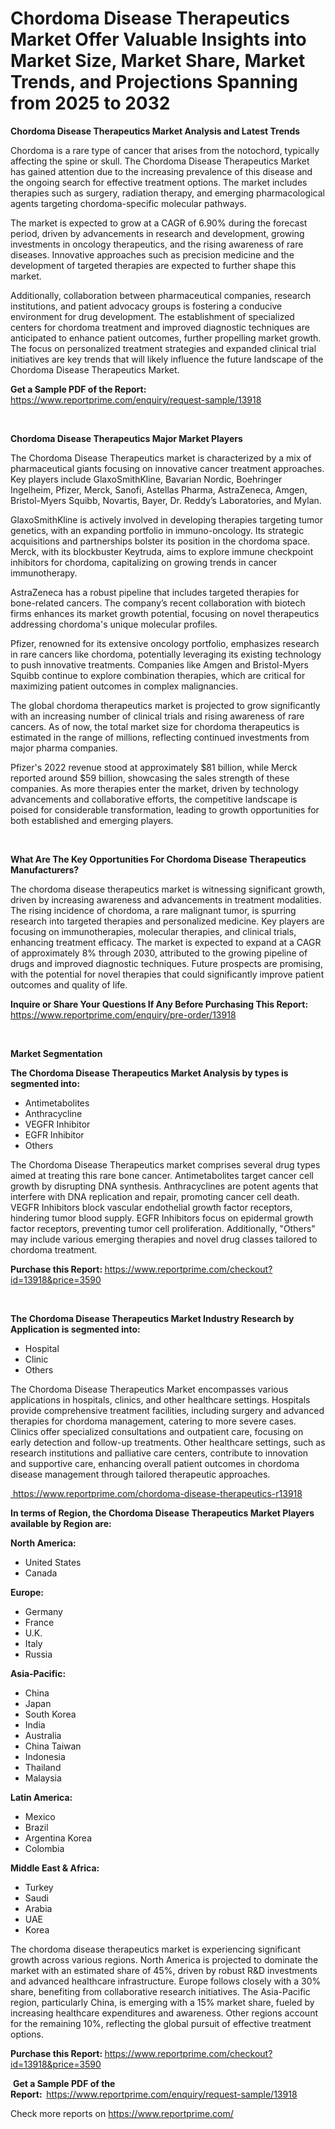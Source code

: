 <p><h1>Chordoma Disease Therapeutics Market Offer Valuable Insights into Market Size, Market Share, Market Trends, and Projections Spanning from 2025 to 2032</h1></p><p><strong>Chordoma Disease Therapeutics Market Analysis and Latest Trends</strong></p>
<p><p>Chordoma is a rare type of cancer that arises from the notochord, typically affecting the spine or skull. The Chordoma Disease Therapeutics Market has gained attention due to the increasing prevalence of this disease and the ongoing search for effective treatment options. The market includes therapies such as surgery, radiation therapy, and emerging pharmacological agents targeting chordoma-specific molecular pathways.</p><p>The market is expected to grow at a CAGR of 6.90% during the forecast period, driven by advancements in research and development, growing investments in oncology therapeutics, and the rising awareness of rare diseases. Innovative approaches such as precision medicine and the development of targeted therapies are expected to further shape this market. </p><p>Additionally, collaboration between pharmaceutical companies, research institutions, and patient advocacy groups is fostering a conducive environment for drug development. The establishment of specialized centers for chordoma treatment and improved diagnostic techniques are anticipated to enhance patient outcomes, further propelling market growth. The focus on personalized treatment strategies and expanded clinical trial initiatives are key trends that will likely influence the future landscape of the Chordoma Disease Therapeutics Market.</p></p>
<p><strong>Get a Sample PDF of the Report:&nbsp;</strong> <a href="https://www.reportprime.com/enquiry/request-sample/13918?utm_campaign=2310&utm_medium=2&utm_source=Github&utm_content=ia&utm_term=20032025&utm_id=chordoma-disease-therapeutics">https://www.reportprime.com/enquiry/request-sample/13918</a></p>
<p>&nbsp;</p>
<p><strong>Chordoma Disease Therapeutics Major Market Players</strong></p>
<p><p>The Chordoma Disease Therapeutics market is characterized by a mix of pharmaceutical giants focusing on innovative cancer treatment approaches. Key players include GlaxoSmithKline, Bavarian Nordic, Boehringer Ingelheim, Pfizer, Merck, Sanofi, Astellas Pharma, AstraZeneca, Amgen, Bristol-Myers Squibb, Novartis, Bayer, Dr. Reddy’s Laboratories, and Mylan.</p><p>GlaxoSmithKline is actively involved in developing therapies targeting tumor genetics, with an expanding portfolio in immuno-oncology. Its strategic acquisitions and partnerships bolster its position in the chordoma space. Merck, with its blockbuster Keytruda, aims to explore immune checkpoint inhibitors for chordoma, capitalizing on growing trends in cancer immunotherapy.</p><p>AstraZeneca has a robust pipeline that includes targeted therapies for bone-related cancers. The company’s recent collaboration with biotech firms enhances its market growth potential, focusing on novel therapeutics addressing chordoma's unique molecular profiles.</p><p>Pfizer, renowned for its extensive oncology portfolio, emphasizes research in rare cancers like chordoma, potentially leveraging its existing technology to push innovative treatments. Companies like Amgen and Bristol-Myers Squibb continue to explore combination therapies, which are critical for maximizing patient outcomes in complex malignancies.</p><p>The global chordoma therapeutics market is projected to grow significantly with an increasing number of clinical trials and rising awareness of rare cancers. As of now, the total market size for chordoma therapeutics is estimated in the range of millions, reflecting continued investments from major pharma companies.</p><p>Pfizer's 2022 revenue stood at approximately $81 billion, while Merck reported around $59 billion, showcasing the sales strength of these companies. As more therapies enter the market, driven by technology advancements and collaborative efforts, the competitive landscape is poised for considerable transformation, leading to growth opportunities for both established and emerging players.</p></p>
<p>&nbsp;</p>
<p><strong>What Are The Key Opportunities For Chordoma Disease Therapeutics Manufacturers?</strong></p>
<p><p>The chordoma disease therapeutics market is witnessing significant growth, driven by increasing awareness and advancements in treatment modalities. The rising incidence of chordoma, a rare malignant tumor, is spurring research into targeted therapies and personalized medicine. Key players are focusing on immunotherapies, molecular therapies, and clinical trials, enhancing treatment efficacy. The market is expected to expand at a CAGR of approximately 8% through 2030, attributed to the growing pipeline of drugs and improved diagnostic techniques. Future prospects are promising, with the potential for novel therapies that could significantly improve patient outcomes and quality of life.</p></p>
<p><strong>Inquire or Share Your Questions If Any Before Purchasing This Report:</strong> <a href="https://www.reportprime.com/enquiry/pre-order/13918?utm_campaign=2310&utm_medium=2&utm_source=Github&utm_content=ia&utm_term=20032025&utm_id=chordoma-disease-therapeutics">https://www.reportprime.com/enquiry/pre-order/13918</a></p>
<p>&nbsp;</p>
<p><strong>Market Segmentation</strong></p>
<p><strong>The Chordoma Disease Therapeutics Market Analysis by types is segmented into:</strong></p>
<p><ul><li>Antimetabolites</li><li>Anthracycline</li><li>VEGFR Inhibitor</li><li>EGFR Inhibitor</li><li>Others</li></ul></p>
<p><p>The Chordoma Disease Therapeutics market comprises several drug types aimed at treating this rare bone cancer. Antimetabolites target cancer cell growth by disrupting DNA synthesis. Anthracyclines are potent agents that interfere with DNA replication and repair, promoting cancer cell death. VEGFR Inhibitors block vascular endothelial growth factor receptors, hindering tumor blood supply. EGFR Inhibitors focus on epidermal growth factor receptors, preventing tumor cell proliferation. Additionally, "Others" may include various emerging therapies and novel drug classes tailored to chordoma treatment.</p></p>
<p><strong>Purchase this Report:&nbsp;</strong><a href="https://www.reportprime.com/checkout?id=13918&price=3590&utm_campaign=2310&utm_medium=2&utm_source=Github&utm_content=ia&utm_term=20032025&utm_id=chordoma-disease-therapeutics">https://www.reportprime.com/checkout?id=13918&price=3590</a></p>
<p>&nbsp;</p>
<p><strong>The Chordoma Disease Therapeutics Market Industry Research by Application is segmented into:</strong></p>
<p><ul><li>Hospital</li><li>Clinic</li><li>Others</li></ul></p>
<p><p>The Chordoma Disease Therapeutics Market encompasses various applications in hospitals, clinics, and other healthcare settings. Hospitals provide comprehensive treatment facilities, including surgery and advanced therapies for chordoma management, catering to more severe cases. Clinics offer specialized consultations and outpatient care, focusing on early detection and follow-up treatments. Other healthcare settings, such as research institutions and palliative care centers, contribute to innovation and supportive care, enhancing overall patient outcomes in chordoma disease management through tailored therapeutic approaches.</p></p>
<p><a href="https://www.reportprime.com/chordoma-disease-therapeutics-r13918?utm_campaign=2310&utm_medium=2&utm_source=Github&utm_content=ia&utm_term=20032025&utm_id=chordoma-disease-therapeutics">&nbsp;https://www.reportprime.com/chordoma-disease-therapeutics-r13918</a></p>
<p><strong>In terms of Region, the Chordoma Disease Therapeutics Market Players available by Region are:</strong></p>
<p>
    <p> <strong> North America: </strong>
        <ul>
            <li>United States</li>
            <li>Canada</li>
        </ul>
        </p> 
    <p> <strong> Europe: </strong>
        <ul>
            <li>Germany</li>
            <li>France</li>
            <li>U.K.</li>
            <li>Italy</li>
            <li>Russia</li>
        </ul>
        </p> 
    <p> <strong> Asia-Pacific: </strong>
        <ul>
            <li>China</li>
            <li>Japan</li>
            <li>South Korea</li>
            <li>India</li>
            <li>Australia</li>
            <li>China Taiwan</li>
            <li>Indonesia</li>
            <li>Thailand</li>
            <li>Malaysia</li>
        </ul>
        </p> 
    <p> <strong> Latin America: </strong>
        <ul>
            <li>Mexico</li>
            <li>Brazil</li>
            <li>Argentina Korea</li>
            <li>Colombia</li>
        </ul>
        </p> 
    <p> <strong> Middle East & Africa: </strong>
        <ul>
            <li>Turkey</li>
            <li>Saudi</li>
            <li>Arabia</li>
            <li>UAE</li>
            <li>Korea</li>
        </ul>
    </p>
    </p>
<p><p>The chordoma disease therapeutics market is experiencing significant growth across various regions. North America is projected to dominate the market with an estimated share of 45%, driven by robust R&D investments and advanced healthcare infrastructure. Europe follows closely with a 30% share, benefiting from collaborative research initiatives. The Asia-Pacific region, particularly China, is emerging with a 15% market share, fueled by increasing healthcare expenditures and awareness. Other regions account for the remaining 10%, reflecting the global pursuit of effective treatment options.</p></p>
<p><strong>Purchase this Report: </strong><a href="https://www.reportprime.com/checkout?id=13918&price=3590&utm_campaign=2310&utm_medium=2&utm_source=Github&utm_content=ia&utm_term=20032025&utm_id=chordoma-disease-therapeutics">https://www.reportprime.com/checkout?id=13918&price=3590</a></p>
<p>&nbsp;<strong>Get a Sample PDF of the Report:&nbsp;&nbsp;</strong><a href="https://www.reportprime.com/enquiry/request-sample/13918?utm_campaign=2310&utm_medium=2&utm_source=Github&utm_content=ia&utm_term=20032025&utm_id=chordoma-disease-therapeutics">https://www.reportprime.com/enquiry/request-sample/13918</a></p>
<p><strong></strong></p>
<p>Check more reports on <a href="https://www.reportprime.com/?utm_campaign=2310&utm_medium=2&utm_source=Github&utm_content=ia&utm_term=20032025&utm_id=chordoma-disease-therapeutics">https://www.reportprime.com/</a></p>